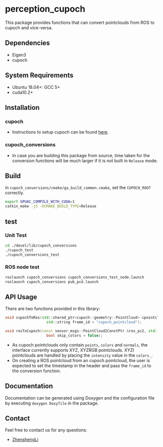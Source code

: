 # perception_cupoch

This package provides functions that can convert pointclouds from ROS to cupoch and vice-versa.

## Dependencies

* Eigen3
* cupoch

## System Requirements

* Ubuntu 18.04+: GCC 5+
* cuda10.2+

## Installation

### cupoch

* Instructions to setup cupoch can be found [here](https://github.com/neka-nat/cupoch).

### cupoch_conversions

* In case you are building this package from source, time taken for the conversion functions will be much larger if it is not built in `Release` mode.

## Build

in `cupoch_conversions/cmake/ga_build_common.cmake`, set the `CUPOCH_ROOT` correctly.

```sh
export GPUAC_COMPILE_WITH_CUDA=1
catkin_make -j5 -DCMAKE_BUILD_TYPE=Release
```

## test

### Unit Test

```sh
cd ./devel/lib/cupoch_conversions
./cupoch_test
./cupoch_conversions_test
```

### ROS node test

```sh
roslaunch cupoch_conversions cupoch_conversions_test_node.launch
roslaunch cupoch_conversions pub_pcd.launch
```

## API Usage

There are two functions provided in this library:

```cpp
void cupochToRos(std::shared_ptr<cupoch::geometry::PointCloud> &pointcloud, sensor_msgs::PointCloud2 &ros_pc2,
                   std::string frame_id = "cupoch_pointcloud");

void rosToCupoch(const sensor_msgs::PointCloud2ConstPtr &ros_pc2, std::shared_ptr<cupoch::geometry::PointCloud> &o3d_pc,
                   bool skip_colors = false);
```

* As cupoch pointclouds only contain `points`, `colors` and `normals`, the interface currently supports XYZ, XYZRGB pointclouds. XYZI pointclouds are handled by placing the `intensity` value in the `colors_`.
* On creating a ROS pointcloud from an cupoch pointcloud, the user is expected to set the timestamp in the header and pass the `frame_id` to the conversion function.

## Documentation

Documentation can be generated using Doxygen and the configuration file by executing  `doxygen Doxyfile` in the package.

## Contact

Feel free to contact us for any questions:

* [ZhenshengLi](mailto:lzs_1993@qq.com)

